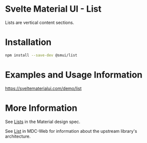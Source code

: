 # Svelte Material UI - List

Lists are vertical content sections.

# Installation

```sh
npm install --save-dev @smui/list
```

# Examples and Usage Information

https://sveltematerialui.com/demo/list

# More Information

See [Lists](https://material.io/components/lists) in the Material design spec.

See [List](https://github.com/material-components/material-components-web/tree/v13.0.0/packages/mdc-list) in MDC-Web for information about the upstream library's architecture.
